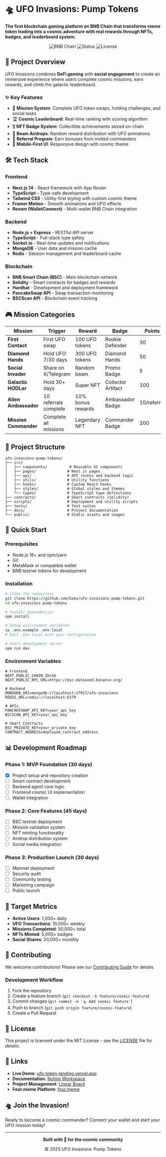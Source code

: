 # 🛸 UFO Invasions: Pump Tokens

**The first blockchain gaming platform on BNB Chain that transforms meme token trading into a cosmic adventure with real rewards through NFTs, badges, and leaderboard system.**

<div align="center">
  <img src="https://img.shields.io/badge/BNB%20Chain-Mainnet-yellow?style=for-the-badge&logo=binance" alt="BNB Chain">
  <img src="https://img.shields.io/badge/Status-Development-orange?style=for-the-badge" alt="Status">
  <img src="https://img.shields.io/badge/License-MIT-blue?style=for-the-badge" alt="License">
</div>

## 🎯 Project Overview

UFO Invasions combines **DeFi gaming** with **social engagement** to create an immersive experience where users complete cosmic missions, earn rewards, and climb the galactic leaderboard.

### ✨ Key Features

- 🚀 **Mission System**: Complete UFO token swaps, holding challenges, and social tasks
- 🏆 **Cosmic Leaderboard**: Real-time ranking with scoring algorithm
- 🎖️ **NFT Badge System**: Collectible achievements stored on-chain
- 💫 **Beam Airdrops**: Random reward distribution with UFO animations
- 👥 **Referral Program**: Earn bonuses from invited commanders
- 📱 **Mobile-First UI**: Responsive design with cosmic theme

## 🛠️ Tech Stack

### Frontend
- **Next.js 14** - React framework with App Router
- **TypeScript** - Type-safe development
- **Tailwind CSS** - Utility-first styling with custom cosmic theme
- **Framer Motion** - Smooth animations and UFO effects
- **Reown (WalletConnect)** - Multi-wallet BNB Chain integration

### Backend
- **Node.js + Express** - RESTful API server
- **TypeScript** - Full-stack type safety
- **Socket.io** - Real-time updates and notifications
- **MongoDB** - User data and mission cache
- **Redis** - Session management and leaderboard cache

### Blockchain
- **BNB Smart Chain (BSC)** - Main blockchain network
- **Solidity** - Smart contracts for badges and rewards
- **Hardhat** - Development and deployment framework
- **PancakeSwap API** - Swap transaction monitoring
- **BSCScan API** - Blockchain event tracking

## 🎮 Mission Categories

| Mission | Trigger | Reward | Badge | Points |
|---------|---------|--------|---------|---------|
| **First Contact** | First UFO swap | 100 UFO tokens | Rookie Defender | 30 |
| **Diamond Hands** | Hold UFO 7/30 days | 300 UFO tokens | Diamond Hands | 50 |
| **Social Invader** | Share on X/Telegram | Random beam | Promo Badge | 5 |
| **Galactic HODLer** | Hold 30+ days | Super NFT | Collector Artifact | 100 |
| **Alien Ambassador** | 10 referrals complete | 10% bonus rewards | Ambassador Badge | 10/referral |
| **Mission Commander** | Complete all missions | Legendary NFT | Commander Badge | 200 |

## 📁 Project Structure

```
ufo-invasions-pump-tokens/
├── src/
│   ├── components/          # Reusable UI components
│   ├── pages/              # Next.js pages
│   ├── api/                # API routes and backend logic
│   ├── utils/              # Utility functions
│   ├── hooks/              # Custom React hooks
│   ├── styles/             # Global styles and themes
│   └── types/              # TypeScript type definitions
├── contracts/              # Smart contracts (Solidity)
├── scripts/                # Deployment and utility scripts  
├── tests/                  # Test suites
├── docs/                   # Project documentation
└── public/                 # Static assets and images
```

## 🚀 Quick Start

### Prerequisites
- Node.js 18+ and npm/yarn
- Git
- MetaMask or compatible wallet
- BNB testnet tokens for development

### Installation

```bash
# Clone the repository
git clone https://github.com/Gzeu/ufo-invasions-pump-tokens.git
cd ufo-invasions-pump-tokens

# Install dependencies
npm install

# Setup environment variables
cp .env.example .env.local
# Edit .env.local with your configuration

# Start development server
npm run dev
```

### Environment Variables

```env
# Frontend
NEXT_PUBLIC_CHAIN_ID=56
NEXT_PUBLIC_RPC_URL=https://bsc-dataseed.binance.org/

# Backend
MONGODB_URI=mongodb://localhost:27017/ufo-invasions
REDIS_URL=redis://localhost:6379

# APIs
PANCAKESWAP_API_KEY=your_api_key
BSCSCAN_API_KEY=your_api_key

# Smart Contracts
BSC_PRIVATE_KEY=your_private_key
CONTRACT_ADDRESS=deployed_contract_address
```

## 📊 Development Roadmap

### Phase 1: MVP Foundation (30 days)
- [x] Project setup and repository creation
- [ ] Smart contract development
- [ ] Backend agent core logic
- [ ] Frontend cosmic UI implementation
- [ ] Wallet integration

### Phase 2: Core Features (45 days)
- [ ] BSC testnet deployment
- [ ] Mission validation system
- [ ] NFT minting functionality
- [ ] Airdrop distribution system
- [ ] Social media integration

### Phase 3: Production Launch (30 days)
- [ ] Mainnet deployment
- [ ] Security audit
- [ ] Community testing
- [ ] Marketing campaign
- [ ] Public launch

## 🎯 Target Metrics

- **Active Users**: 1,000+ daily
- **UFO Transactions**: 10,000+ weekly
- **Missions Completed**: 50,000+ total
- **NFTs Minted**: 5,000+ badges
- **Social Shares**: 20,000+ monthly

## 🤝 Contributing

We welcome contributions! Please see our [Contributing Guide](CONTRIBUTING.md) for details.

### Development Workflow
1. Fork the repository
2. Create a feature branch (`git checkout -b feature/cosmic-feature`)
3. Commit changes (`git commit -m '🛸 Add cosmic feature'`)
4. Push to branch (`git push origin feature/cosmic-feature`)
5. Create a Pull Request

## 📜 License

This project is licensed under the MIT License - see the [LICENSE](LICENSE) file for details.

## 🔗 Links

- **Live Demo**: [ufo-token-landing.vercel.app](https://ufo-token-landing.vercel.app/)
- **Documentation**: [Notion Workspace](https://www.notion.so/27cc2a54483581f886c0e9b0c9b63e81)
- **Project Management**: [Linear Board](https://linear.app/gpz/project/af3d04d4-f5e9-4e9f-9b5f-cec1c60cecdd)
- **Four.meme Platform**: [four.meme](https://four.meme/)

## 🛸 Join the Invasion!

Ready to become a cosmic commander? Connect your wallet and start your UFO mission today!

---

<div align="center">
  <p><strong>Built with 💜 for the cosmic community</strong></p>
  <p>© 2025 UFO Invasions: Pump Tokens</p>
</div>